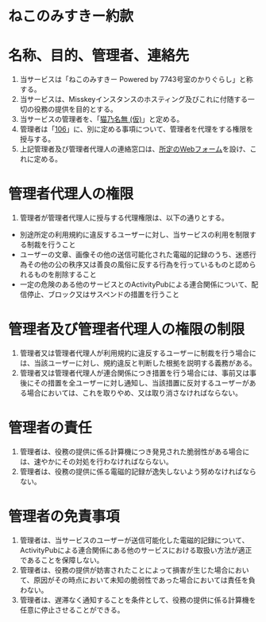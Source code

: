 # ねこのみすきー約款

# 名称、目的、管理者、連絡先
1. 当サービスは「ねこのみすきー Powered by 7743号室のかりぐらし」と称する。
1. 当サービスは、Misskeyインスタンスのホスティング及びこれに付随する一切の役務の提供を目的とする。
1. 当サービスの管理者を、「[猫乃名無 (仮)](https://misskey.caligula-sea.net/@nekono)」と定める。
1. 管理者は「[106](https://misskey.caligula-sea.net/@106aleph)」に、別に定める事項について、管理者を代理をする権限を授与する。
1. 上記管理者及び管理者代理人の連絡窓口は、[所定のWebフォーム](https://docs.google.com/forms/d/e/1FAIpQLSeWs_qeOfi9Gm5r-jUjBAEEPvpRSsBssmkU3NO1ofpZbfcbnA/viewform)を設け、これに定める。

# 管理者代理人の権限
1. 管理者が管理者代理人に授与する代理権限は、以下の通りとする。
* 別途所定の利用規約に違反するユーザーに対し、当サービスの利用を制限する制裁を行うこと
* ユーザーの文章、画像その他の送信可能化された電磁的記録のうち、迷惑行為その他の公の秩序又は善良の風俗に反する行為を行っているものと認められるものを削除すること
* 一定の危険のある他のサービスとのActivityPubによる連合関係について、配信停止、ブロック又はサスペンドの措置を行うこと

# 管理者及び管理者代理人の権限の制限
1. 管理者又は管理者代理人が利用規約に違反するユーザーに制裁を行う場合には、当該ユーザーに対し、規約違反と判断した根拠を説明する義務がある。
1. 管理者又は管理者代理人が連合関係につき措置を行う場合には、事前又は事後にその措置を全ユーザーに対し通知し、当該措置に反対するユーザーがある場合においては、これを取りやめ、又は取り消さなければならない。

# 管理者の責任
1. 管理者は、役務の提供に係る計算機につき発見された脆弱性がある場合には、速やかにその対処を行わなければならない。
1. 管理者は、役務の提供に係る電磁的記録が逸失しないよう努めなければならない。

# 管理者の免責事項
1. 管理者は、当サービスのユーザーが送信可能化した電磁的記録について、ActivityPubによる連合関係にある他のサービスにおける取扱い方法が適正であることを保障しない。
1. 管理者は、役務の提供が妨害されたことによって損害が生じた場合において、原因がその時点において未知の脆弱性であった場合においては責任を負わない。
1. 管理者は、遅滞なく通知することを条件として、役務の提供に係る計算機を任意に停止させることができる。
